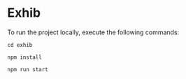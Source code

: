 # Exhib

To run the project locally, execute the following commands:

`cd exhib`

`npm install`

`npm run start`